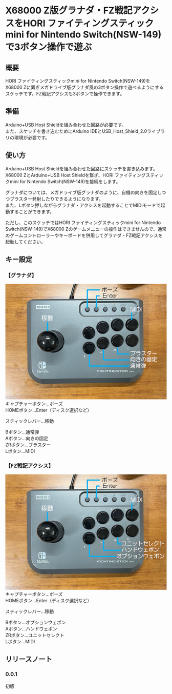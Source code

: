 # X68000 Z版グラナダ・FZ戦記アクシスをHORI ファイティングスティックmini for Nintendo Switch(NSW-149)で3ボタン操作で遊ぶ

## 概要
HORI ファイティングスティックmini for Nintendo Switch(NSW-149)をX68000 Zに繋ぎメガドライブ版グラナダ風の3ボタン操作で遊べるようにするスケッチです。FZ戦記アクシスも3ボタンで操作できます。

## 準備
Arduino+USB Host Shieldを組み合わせた回路が必要です。  
また、スケッチを書き込むためにArduino IDEとUSB_Host_Shield_2.0ライブラリの環境が必要です。  

## 使い方
Arduino+USB Host Shieldを組み合わせた回路にスケッチを書き込みます。  
X68000 ZとArduino+USB Host Shieldを繋ぎ、HORI ファイティングスティックmini for Nintendo Switch(NSW-149)を接続をします。  

グラナダについては、メガドライブ版グラナダのように、自機の向きを固定しつつブラスター発射したりできるようになります。  
また、Lボタン押しながらグラナダ・アクシスを起動することでMIDIモードで起動することができます。  

ただし、このスケッチではHORI ファイティングスティックmini for Nintendo Switch(NSW-149)でX68000 Zのゲームメニューの操作はできませんので、通常のゲームコントローラーやキーボードを併用してグラナダ・FZ戦記アクシスを起動してください。  

## キー設定
### 【グラナダ】  
![granada.png](./images/granada.png)  
キャプチャーボタン…ポーズ  
HOMEボタン…Enter（ディスク選択など）  

スティックレバー…移動

Bボタン…通常弾  
Aボタン…向きの固定  
ZRボタン…ブラスター  
Lボタン…MIDI  

### 【FZ戦記アクシス】  
![axis.png](./images/axis.png)  
キャプチャーボタン…ポーズ  
HOMEボタン…Enter（ディスク選択など）  

スティックレバー…移動

Bボタン…オプションウェポン  
Aボタン…ハンドウェポン  
ZRボタン…ユニットセレクト  
Lボタン…MIDI  

## リリースノート

### 0.0.1

初版
